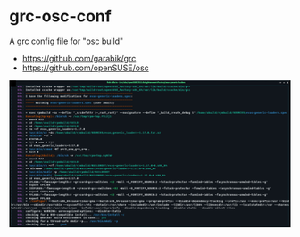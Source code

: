 # grc-osc-conf
A grc config file for "osc build"
    
 * https://github.com/garabik/grc
 * https://github.com/openSUSE/osc  
 
 ![Screenshot](https://raw.githubusercontent.com/simotek/grc-osc-conf/master/screenshot.jpg)